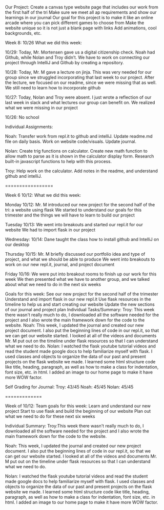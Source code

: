 Our Project:
Create a canvas type website page that includes our work from the first half of the tri
Make sure we meet all ap requirements and show our learnings in our journal
Our goal for this project is to make it like an online arcade where you can pick different games to choose from
Make the website unique so it is not just a blank page with links
Add animations, cool backgrounds, etc.

Week 8: 10/26
What we did this week:


10/29:
Today, Mr. Mortensen gave us a digital citizenship check. Noah had Github, while Nolan and Troy didn’t. We have to work on connecting our project through IntelliJ and Github by creating a repository.

10/28:
Today, Mr. M gave a lecture on jinja. This was very needed for our group since we struggled incorporating that last week to our project. After the lecture, we focused on our readme, since we were missing that as well. We still need to learn how to incorporate github

10/27:
Today, Nolan and Troy were absent. I just wrote a reflection of our last week in slack and what lectures our group can benefit on. We realized what we were missing in our project

10/26:
No school

Individual Assignments:

Noah: Transfer work from repl.it to github and intelliJ. Update readme.md file on daily basis. Work on website code/visuals. Update journal.

Nolan: Create trig functions on calculator. Create new math function to allow math to parse as it is shown in the calculator display form. Research built-in javascript functions to help with this process.

Troy: Help work on the calculator. Add notes in the readme, and understand github and intelliJ.


=================

Week 6 10/12:
What we did this week:

Monday 10/12:
Mr. M introduced our new project for the second half of the tri: a website using flask
We started to understand our goals for this trimester and the things we will have to learn to build our project

Tuesday 10/13:
We went into breakouts and started our repl.it for our website
We had to import flask in our project

Wednesday: 10/14:
Dane taught the class how to install github and IntelliJ on our desktop

Thursday 10/15:
Mr. M briefly discussed our portfolio idea and type of project, and what we should be able to produce 
We went into breakouts to work on our new repl.it, journal, and project document

Friday 10/16:
We were put into breakout rooms to finish up our work for this week
We then presented what we have to another group, and we talked about what we need to do in the next six weeks

Goals for this week:
See our new project for the second half of the trimester
Understand and import flask in our new repl.it
Use flask resources in the timeline to help us and start creating our website
Update the new sections of our journal and project plan
Individual Tasks/Summary:
Troy: This week there wasn't really much to do, I downloaded all the software needed for the project and I also wrote the main framework down for the code to the website.
Noah: This week, I updated the journal and created our new project document. I also put the beginning lines of code in our repl.it, so that we can get our website started. I looked at all of the videos and documents Mr. M put out on the timeline under flask resources so that I can understand what we need to do. 
Nolan: I watched the flask youtube tutorial videos and read the student made google docs to help familiarize myself with flask. I used classes and objects to organize the data of our past and present projects on the flask website we made. I learned some html structure code like title, heading, paragraph, as well as how to make a class for indentation, font size, etc. in html. I added an image to our home page to make it have more WOW factor.

Self Grading for Journal:
Troy: 43/45
Noah: 45/45
Nolan: 45/45

=============

Week of 10/12:
Team goals for this week:
Learn and understand our new project 
Start to use flask and build the beginning of our website
Plan out what we need to do for these next six weeks

Individual Summary:
Troy:This week there wasn't really much to do, I downloaded all the software needed for the project and I also wrote the main framework down for the code to the website.

Noah: This week, I updated the journal and created our new project document. I also put the beginning lines of code in our repl.it, so that we can get our website started. I looked at all of the videos and documents Mr. M put out on the timeline under flask resources so that I can understand what we need to do. 

Nolan: I watched the flask youtube tutorial videos and read the student made google docs to help familiarize myself with flask. I used classes and objects to organize the data of our past and present projects on the flask website we made. I learned some html structure code like title, heading, paragraph, as well as how to make a class for indentation, font size, etc. in html. I added an image to our home page to make it have more WOW factor.



